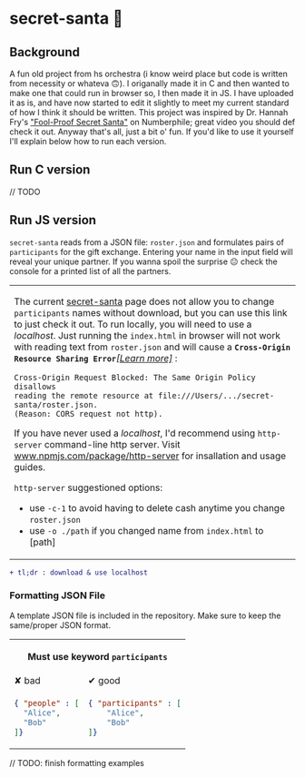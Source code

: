 # secret-santa :santa:

## Background

A fun old project from hs orchestra (i know weird place but code is written from necessity or whateva 🙃). I origanally made it in C and then wanted to make one that could run in browser so, I then made it in JS. I have uploaded it as is, and have now started to edit it slightly to meet my current standard of how I think it should be written. This project was inspired by Dr. Hannah Fry's ["Fool-Proof Secret Santa"](https://www.youtube.com/watch?v=GhnCj7Fvqt0) on Numberphile; great video you should def check it out. Anyway that's all, just a bit o' fun. If you'd like to use it yourself I'll explain below how to run each version.

## Run C version

// TODO

## Run JS version

`secret-santa` reads from a JSON file: `roster.json` and formulates pairs of `participants` for the gift exchange. 
Entering your name in the input field will reveal your unique partner. If you wanna spoil the surprise 😐 
check the console for a printed list of all the partners.

<table>
  <td>

The current [secret-santa](https://ahgomes.github.io/secret-santa/) page does not allow you to change `participants` names without download, but you can use this link to just check it out. To run locally, you will need to use a *localhost*. Just running the `index.html` in browser will not work with reading text from `roster.json` and will cause a **`Cross-Origin Resource Sharing Error`**[*\[Learn more\]*](https://developer.mozilla.org/en-US/docs/Web/HTTP/CORS/Errors) : 

    Cross-Origin Request Blocked: The Same Origin Policy disallows
    reading the remote resource at file:///Users/.../secret-santa/roster.json. 
    (Reason: CORS request not http).

If you have never used a *localhost*, I'd recommend using `http-server` command-line http server. Visit www.npmjs.com/package/http-server for insallation and usage guides. 

`http-server` suggestioned options: 
  - use `-c-1` to avoid having to delete cash anytime you change `roster.json`
  - use `-o ./path` if you changed name from `index.html` to \[path\]

  </td>
</table>

```diff
+ tl;dr : download & use localhost
```

### Formatting JSON File

A template JSON file is included in the repository. Make sure to keep the same/proper JSON format. 

<!--<table>
 <tr>
  <th colspan="2">
      
   Must use keyword `participants`
  </th>
 </tr>
 <tr>
  <td>✘ bad</td>
  <td>✔︎ good</td>
 </tr>
 <tr> 
  <td> 
       
  ```json
  { "people" : [
    "Alice",
    "Bob"
  ]}
  ```
  </td>
  <td>
  
  ```json
  { "participants" : [
      "Alice",
      "Bob"
  ]}
  ```    
  </td> 
 </tr>
</table>
-->



<table>
 <tr>
  <th colspan="2">
      
   Must use keyword `participants`
  </th>
 </tr>
 <tr>
  <td>✘ bad</td>
  <td>✔︎ good</td>
 </tr>
 <tr> 
  <td> 
       
  ```json
  { "people" : [
    "Alice",
    "Bob"
  ]}
  ```
  </td>
  <td>
  
  ```json
  { "participants" : [
      "Alice",
      "Bob"
  ]}
  ```    
  </td> 
 </tr>
</table>

// TODO: finish formatting examples



